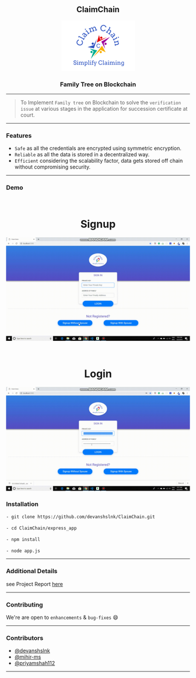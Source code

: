 <h2 align="center">ClaimChain</h2>

<p align="center">
  <a href="" rel="noopener">
 <img max-width=300px src="./assets/images/logocc.png" alt="ClaimChain-logo"></a>
</p>

<h3 align="center">Family Tree on Blockchain</h3>

------------------------------------------

>To Implement `Family tree` on Blockchain to solve the `verification issue` at various stages in the application for succession certificate at court.


------------------------------------------
### Features

- `Safe` as all the credentials are encrypted using symmetric encryption.
- `Reliable` as all the data is stored in a decentralized way.
- `Efficient` considering the scalability factor, data gets stored off chain without compromising security.


------------------------------------------
### Demo
<div align="center">

<br>
<h1>Signup</h1>
<p align="center">
<img src ="./assets/images/demo1.gif" max-width = 600px>
</p>

<br>
<h1>Login</h1>
<p align="center">
<img src ="./assets/images/demo.gif" max-width = 600px>
</p>

</div>


### Installation

``` sh
- git clone https://github.com/devanshslnk/ClaimChain.git
```
``` sh
- cd ClaimChain/express_app
```
``` sh
- npm install
```
``` sh
- node app.js
```

------------------------------------------

### Additional Details

see Project Report [here](https://github.com/devanshslnk/ClaimChain/blob/master/ClaimChain%20Report.pdf)

------------------------------------------
### Contributing

 We're are open to `enhancements` & `bug-fixes` :smile:  

------------------------------------------
### Contributors

- [@devanshslnk](https://github.com/devanshslnk)
- [@mihir-ms](https://github.com/mihir-ms)
- [@priyamshah112](https://github.com/priyamshah112)

-------------------------------------------

